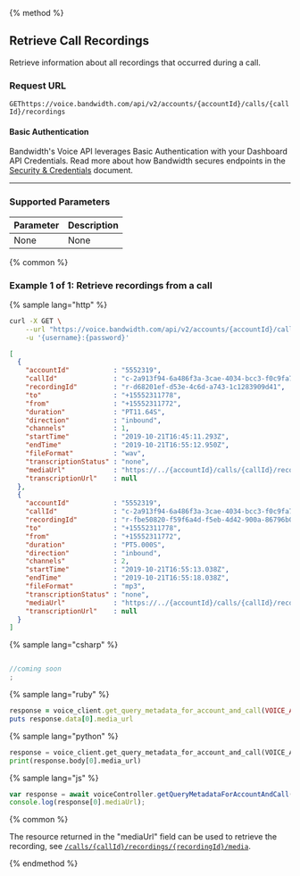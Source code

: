 {% method %}

## Retrieve Call Recordings
Retrieve information about all recordings that occurred during a call.

### Request URL

<code class="get">GET</code>`https://voice.bandwidth.com/api/v2/accounts/{accountId}/calls/{callId}/recordings`

#### Basic Authentication

Bandwidth's Voice API leverages Basic Authentication with your Dashboard API Credentials. Read more about how Bandwidth secures endpoints in the [Security & Credentials](../../../guides/accountCredentials.md) document.

---

### Supported Parameters

| Parameter | Description |
|:----------|:------------|
| None      | None        |

{% common %}

### Example 1 of 1: Retrieve recordings from a call

{% sample lang="http" %}

```bash
curl -X GET \
    --url "https://voice.bandwidth.com/api/v2/accounts/{accountId}/calls/{callId}/recordings" \
    -u '{username}:{password}'
```

```json
[
  {
    "accountId"           : "5552319",
    "callId"              : "c-2a913f94-6a486f3a-3cae-4034-bcc3-f0c9fa77ca2f",
    "recordingId"         : "r-d68201ef-d53e-4c6d-a743-1c1283909d41",
    "to"                  : "+15552311778",
    "from"                : "+15552311772",
    "duration"            : "PT11.64S",
    "direction"           : "inbound",
    "channels"            : 1,
    "startTime"           : "2019-10-21T16:45:11.293Z",
    "endTime"             : "2019-10-21T16:55:12.950Z",
    "fileFormat"          : "wav",
    "transcriptionStatus" : "none",
    "mediaUrl"            : "https://../{accountId}/calls/{callId}/recordings/{recordingId-1}/media",
    "transcriptionUrl"    : null
  },
  {
    "accountId"           : "5552319",
    "callId"              : "c-2a913f94-6a486f3a-3cae-4034-bcc3-f0c9fa77ca2f",
    "recordingId"         : "r-fbe50820-f59f6a4d-f5eb-4d42-900a-86796b0446c6",
    "to"                  : "+15552311778",
    "from"                : "+15552311772",
    "duration"            : "PT5.000S",
    "direction"           : "inbound",
    "channels"            : 2,
    "startTime"           : "2019-10-21T16:55:13.038Z",
    "endTime"             : "2019-10-21T16:55:18.038Z",
    "fileFormat"          : "mp3",
    "transcriptionStatus" : "none",
    "mediaUrl"            : "https://../{accountId}/calls/{callId}/recordings/{recordingId-2}/media",
    "transcriptionUrl"    : null
  }
]
```

{% sample lang="csharp" %}

```csharp

//coming soon
;
```

{% sample lang="ruby" %}

```ruby
response = voice_client.get_query_metadata_for_account_and_call(VOICE_ACCOUNT_ID, call_id)
puts response.data[0].media_url
```

{% sample lang="python" %}

```python
response = voice_client.get_query_metadata_for_account_and_call(VOICE_ACCOUNT_ID, call_id)
print(response.body[0].media_url)
```

{% sample lang="js" %}

```js
var response = await voiceController.getQueryMetadataForAccountAndCall(accountId, callId);
console.log(response[0].mediaUrl);
```

{% common %}

The resource returned in the "mediaUrl" field can be used to retrieve the recording, see [`/calls/{callId}/recordings/{recordingId}/media`](getCallsCallIdRecordingsRecordingIdMedia.md).

{% endmethod %}
